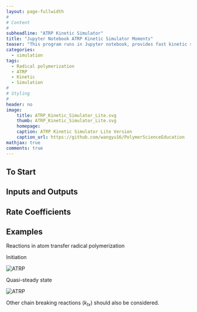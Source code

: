 ```yaml
---
layout: page-fullwidth
#
# Content
#
subheadline: "ATRP Kinetic Simulator"
title: "Jupyter Notebook ATRP Kinetic Simulator Moments"
teaser: "This program runs in Jupyter notebook, provides fast kinetic simulation for conventional radical polymerization and different types of ATRP. The output includes concentration changes of all species and the weight & number average molecular weights."
categories:
  - simulation
tags:
  - Radical polymerization
  - ATRP
  - Kinetic
  - Simulation
#
# Styling
#
header: no
image:
    title: ATRP_Kinetic_Simulator_Lite.svg
    thumb: ATRP_Kinetic_Simulator_Lite.svg
    homepage: 
    caption: ATRP Kinetic Simulator Lite Version
    caption_url: https://github.com/wangyu16/PolymerScienceEducation
mathjax: true
comments: true
---
```


## To Start


## Inputs and Outputs


## Rate Coefficients


## Examples

Reactions in atom transfer radical polymerization

Initiation

![ATRP](https://wikimedia.org/api/rest_v1/media/math/render/svg/8d22caa49b8487dcf7c567e3a374e6eda1eb8269)

Quasi-steady state

![ATRP](https://wikimedia.org/api/rest_v1/media/math/render/svg/8d22caa49b8487dcf7c567e3a374e6eda1eb8269)

Other chain breaking reactions ($k_{tx}$) should also be considered.
